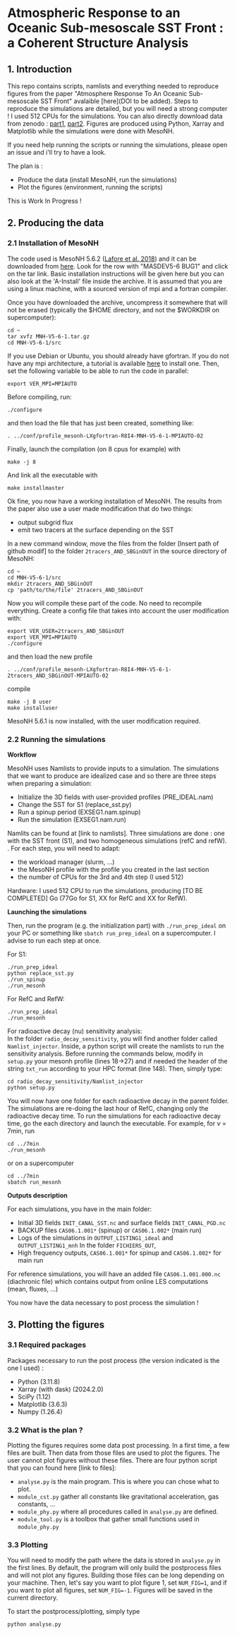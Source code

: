 # Atmospheric Response to an Oceanic Sub-mesoscale SST Front : a Coherent Structure Analysis


## 1. Introduction 

This repo contains scripts, namlists and everything needed to reproduce figures from the paper "Atmosphere Response To An Oceanic Sub-mesoscale SST Front" avalaible [here](DOI to be added).
Steps to reproduce the simulations are detailed, but you will need a strong computer ! I used 512 CPUs for the simulations. You can also directly download data from zenodo : [part1](link), [part2](link).
Figures are produced using Python, Xarray and Matplotlib while the simulations were done with MesoNH.

If you need help running the scripts or running the simulations, please open an issue and i'll try to have a look.

The plan is :
- Produce the data (install MesoNH, run the simulations)
- Plot the figures (environment, running the scripts)

This is Work In Progress !

## 2. Producing the data
### 2.1 Installation of MesoNH

The code used is MesoNH 5.6.2 ([Lafore et al. 2018](https://doi.org/10.5194/gmd-11-1929-2018)) and it can be downloaded from [here](http://mesonh.aero.obs-mip.fr/mesonh56/Download). Look for the row with "MASDEV5-6 BUG1" and click on the tar link.
Basic installation instructions will be given here but you can also look at the 'A-Install' file inside the archive. It is assumed that you are using a linux machine, with a sourced version of mpi and a fortran compiler.

Once you have downloaded the archive, uncompress it somewhere that will not be erased (typically the $HOME directory, and not the $WORKDIR on supercomputer):

```
cd ~
tar xvfz MNH-V5-6-1.tar.gz
cd MNH-V5-6-1/src
```

If you use Debian or Ubuntu, you should already have gfortran. If you do not have any mpi architecture, a tutorial is available [here](http://mesonh.aero.obs-mip.fr/mesonh56/MesonhTEAMFAQ/PC_Linux) to install one.
Then, set the following variable to be able to run the code in parallel:
```
export VER_MPI=MPIAUTO
```
Before compiling, run:
```
./configure
```
and then load the file that has just been created, something like:
```
. ../conf/profile_mesonh-LXgfortran-R8I4-MNH-V5-6-1-MPIAUTO-02
```
Finally, launch the compilation (on 8 cpus for example) with
```
make -j 8
```
And link all the executable with
```
make installmaster
```

Ok fine, you now have a working installation of MesoNH. The results from the paper also use a user made modification that do two things:
- output subgrid flux
- emit two tracers at the surface depending on the SST

In a new command window, move the files from the folder [Insert path of github modif] to the folder `2tracers_AND_SBGinOUT` in the source directory of MesoNH:
```
cd ~
cd MNH-V5-6-1/src
mkdir 2tracers_AND_SBGinOUT
cp 'path/to/the/file' 2tracers_AND_SBGinOUT
```

Now you will compile these part of the code. No need to recompile everything. Create a config file that takes into account the user modification with:
```
export VER_USER=2tracers_AND_SBGinOUT
export VER_MPI=MPIAUTO
./configure
```
and then load the new profile
```
. ../conf/profile_mesonh-LXgfortran-R8I4-MNH-V5-6-1-2tracers_AND_SBGinOUT-MPIAUTO-02
```
compile 
```
make -j 8 user
make installuser
```

MesoNH 5.6.1 is now installed, with the user modification required.

### 2.2 Running the simulations

**Workflow**

MesoNH uses Namlists to provide inputs to a simulation. The simulations that we want to produce are idealized case and so there are three steps when preparing a simulation: 
- Initialize the 3D fields with user-provided profiles (PRE_IDEAL.nam)
- Change the SST for S1 (replace_sst.py)
- Run a spinup period (EXSEG1.nam.spinup)
- Run the simulation (EXSEG1.nam.run)

Namlits can be found at [link to namlists]. Three simulations are done : one with the SST front (S1), and two homogeneous simulations (refC and refW).
. For each step, you will need to adapt:  
- the workload manager (slurm, ...)
- the MesoNH profile with the profile you created in the last section
- the number of CPUs for the 3rd and 4th step (I used 512)

Hardware: I used 512 CPU to run the simulations, producing [TO BE COMPLETED] Go (77Go for S1, XX for RefC and XX for RefW).

**Launching the simulations**

Then, run the program (e.g. the initialization part) with `./run_prep_ideal` on your PC or something like `sbatch run_prep_ideal` on a supercomputer.
I advise to run each step at once.

For S1:
```
./run_prep_ideal
python replace_sst.py
./run_spinup
./run_mesonh
```

For RefC and RefW:
```
./run_prep_ideal
./run_mesonh
```
For radioactive decay (nu) sensitivity analysis: \
In the folder `radio_decay_sensitivity`, you will find another folder called `Namlist_injector`. Inside, a python script will create the namlists to run the sensitivity analysis.
Before running the commands below, modify in `setup.py` your mesonh profile (lines 18->27) and if needed the header of the string `txt_run` according to your HPC format (line 148).
Then, simply type: 
```
cd radio_decay_sensitivity/Namlist_injector
python setup.py
```
You will now have one folder for each radioactive decay in the parent folder. The simulations are re-doing the last hour of RefC, changing only the radioactive decay time. To run the simulations for each radioactive decay time,
go the each directory and launch the executable. For example, for $\nu$ = 7min, run
```
cd ../7min
./run_mesonh
```
or on a supercomputer
```
cd ../7min
sbatch run_mesonh
```

**Outputs description**

For each simulations, you have in the main folder:
- Initial 3D fields `INIT_CANAL_SST.nc` and surface fields `INIT_CANAL_PGD.nc`
- BACKUP files `CAS06.1.001*` (spinup) or `CAS06.1.002*` (main run)
- Logs of the simulations in `OUTPUT_LISTING1_ideal` and `OUTPUT_LISTING1_mnh`
In the folder `FICHIERS_OUT`,
- High frequency outputs, `CAS06.1.001*` for spinup and `CAS06.1.002*` for main run

For reference simulations, you will have an added file `CAS06.1.001.000.nc` (diachronic file) which contains output from online LES computations (mean, fluxes, ...)

You now have the data necessary to post process the simulation !

## 3. Plotting the figures
  ### 3.1 Required packages

Packages necessary to run the post process (the version indicated is the one I used) :

- Python  (3.11.8)
- Xarray (with dask) (2024.2.0)
- SciPy (1.12)
- Matplotlib (3.6.3)
- Numpy (1.26.4)
  
### 3.2 What is the plan ?
Plotting the figures requires some data post processing. In a first time, a few files are built. Then data from those files are used to plot the figures.
The user cannot plot figures without these files. There are four python script that you can found here [link to files]:
- `analyse.py` is the main program. This is where you can chose what to plot.
- `module_cst.py` gather all constants like gravitational acceleration, gas constants, ...
- `module_phy.py` where all procedures called in `analyse.py` are defined.
- `module_tool.py` is a toolbox that gather small functions used in `module_phy.py`
### 3.3 Plotting
You will need to modify the path where the data is stored in `analyse.py` in the first lines. By default, the program will only build the postprocess files and will not plot any figures.
Building those files can be long depending on your machine. Then, let's say you want to plot figure 1, set `NUM_FIG=1`, and if you want to plot all figures, set `NUM_FIG=-1`.
Figures will be saved in the current directory.

To start the postprocess/plotting, simply type
```
python analyse.py
```



